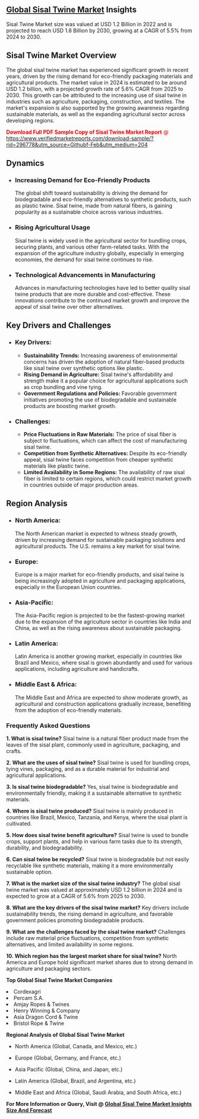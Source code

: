 <h2><a href="https://www.verifiedmarketreports.com/download-sample/?rid=296778&amp;utm_source=Githubf&amp;utm_medium=204" target="_blank">Global Sisal Twine Market</a> Insights</h2><p>Sisal Twine Market size was valued at USD 1.2 Billion in 2022 and is projected to reach USD 1.8 Billion by 2030, growing at a CAGR of 5.5% from 2024 to 2030.</p><p> <h2>Sisal Twine Market Overview</h2> <p>The global sisal twine market has experienced significant growth in recent years, driven by the rising demand for eco-friendly packaging materials and agricultural products. The market value in 2024 is estimated to be around USD 1.2 billion, with a projected growth rate of 5.6% CAGR from 2025 to 2030. This growth can be attributed to the increasing use of sisal twine in industries such as agriculture, packaging, construction, and textiles. The market's expansion is also supported by the growing awareness regarding sustainable materials, as well as the expanding agricultural sector across developing regions.</p> <p><p><span class=""><span style="color: #ff0000;"><strong>Download Full PDF Sample Copy of Sisal Twine Market Report</strong> @ </span><a href="https://www.verifiedmarketreports.com/download-sample/?rid=296778&amp;utm_source=Githubf-Feb&amp;utm_medium=204" target="_blank">https://www.verifiedmarketreports.com/download-sample/?rid=296778&amp;utm_source=Githubf-Feb&amp;utm_medium=204</a></span></p></p> <h2>Dynamics</h2> <ul> <li><h3>Increasing Demand for Eco-Friendly Products</h3> The global shift toward sustainability is driving the demand for biodegradable and eco-friendly alternatives to synthetic products, such as plastic twine. Sisal twine, made from natural fibers, is gaining popularity as a sustainable choice across various industries.</li> <li><h3>Rising Agricultural Usage</h3> Sisal twine is widely used in the agricultural sector for bundling crops, securing plants, and various other farm-related tasks. With the expansion of the agriculture industry globally, especially in emerging economies, the demand for sisal twine continues to rise.</li> <li><h3>Technological Advancements in Manufacturing</h3> Advances in manufacturing technologies have led to better quality sisal twine products that are more durable and cost-effective. These innovations contribute to the continued market growth and improve the appeal of sisal twine over other alternatives.</li> </ul> <h2>Key Drivers and Challenges</h2> <ul> <li><h3>Key Drivers:</h3> <ul> <li><strong>Sustainability Trends:</strong> Increasing awareness of environmental concerns has driven the adoption of natural fiber-based products like sisal twine over synthetic options like plastic.</li> <li><strong>Rising Demand in Agriculture:</strong> Sisal twine's affordability and strength make it a popular choice for agricultural applications such as crop bundling and vine tying.</li> <li><strong>Government Regulations and Policies:</strong> Favorable government initiatives promoting the use of biodegradable and sustainable products are boosting market growth.</li> </ul> </li> <li><h3>Challenges:</h3> <ul> <li><strong>Price Fluctuations in Raw Materials:</strong> The price of sisal fiber is subject to fluctuations, which can affect the cost of manufacturing sisal twine.</li> <li><strong>Competition from Synthetic Alternatives:</strong> Despite its eco-friendly appeal, sisal twine faces competition from cheaper synthetic materials like plastic twine.</li> <li><strong>Limited Availability in Some Regions:</strong> The availability of raw sisal fiber is limited to certain regions, which could restrict market growth in countries outside of major production areas.</li> </ul> </li> </ul> <h2>Region Analysis</h2> <ul> <li><h3>North America:</h3> The North American market is expected to witness steady growth, driven by increasing demand for sustainable packaging solutions and agricultural products. The U.S. remains a key market for sisal twine.</li> <li><h3>Europe:</h3> Europe is a major market for eco-friendly products, and sisal twine is being increasingly adopted in agriculture and packaging applications, especially in the European Union countries.</li> <li><h3>Asia-Pacific:</h3> The Asia-Pacific region is projected to be the fastest-growing market due to the expansion of the agriculture sector in countries like India and China, as well as the rising awareness about sustainable packaging.</li> <li><h3>Latin America:</h3> Latin America is another growing market, especially in countries like Brazil and Mexico, where sisal is grown abundantly and used for various applications, including agriculture and handicrafts.</li> <li><h3>Middle East & Africa:</h3> The Middle East and Africa are expected to show moderate growth, as agricultural and construction applications gradually increase, benefiting from the adoption of eco-friendly materials.</li> </ul> <h3>Frequently Asked Questions</h3> <p><strong>1. What is sisal twine?</strong> Sisal twine is a natural fiber product made from the leaves of the sisal plant, commonly used in agriculture, packaging, and crafts.</p> <p><strong>2. What are the uses of sisal twine?</strong> Sisal twine is used for bundling crops, tying vines, packaging, and as a durable material for industrial and agricultural applications.</p> <p><strong>3. Is sisal twine biodegradable?</strong> Yes, sisal twine is biodegradable and environmentally friendly, making it a sustainable alternative to synthetic materials.</p> <p><strong>4. Where is sisal twine produced?</strong> Sisal twine is mainly produced in countries like Brazil, Mexico, Tanzania, and Kenya, where the sisal plant is cultivated.</p> <p><strong>5. How does sisal twine benefit agriculture?</strong> Sisal twine is used to bundle crops, support plants, and help in various farm tasks due to its strength, durability, and biodegradability.</p> <p><strong>6. Can sisal twine be recycled?</strong> Sisal twine is biodegradable but not easily recyclable like synthetic materials, making it a more environmentally sustainable option.</p> <p><strong>7. What is the market size of the sisal twine industry?</strong> The global sisal twine market was valued at approximately USD 1.2 billion in 2024 and is expected to grow at a CAGR of 5.6% from 2025 to 2030.</p> <p><strong>8. What are the key drivers of the sisal twine market?</strong> Key drivers include sustainability trends, the rising demand in agriculture, and favorable government policies promoting biodegradable products.</p> <p><strong>9. What are the challenges faced by the sisal twine market?</strong> Challenges include raw material price fluctuations, competition from synthetic alternatives, and limited availability in some regions.</p> <p><strong>10. Which region has the largest market share for sisal twine?</strong> North America and Europe hold significant market shares due to strong demand in agriculture and packaging sectors.</p> </p><p><strong>Top Global Sisal Twine Market Companies</strong></p><div data-test-id=""><p><li>Cordexagri</li><li> Percam S.A.</li><li> Amjay Ropes & Twines</li><li> Henry Winning & Company</li><li> Asia Dragon Cord & Twine</li><li> Bristol Rope & Twine</li></p><div><strong>Regional Analysis of&nbsp;Global Sisal Twine Market</strong></div><ul><li dir="ltr"><p dir="ltr">North America&nbsp;(Global, Canada, and Mexico, etc.)</p></li><li dir="ltr"><p dir="ltr">Europe (Global, Germany, and France, etc.)</p></li><li dir="ltr"><p dir="ltr">Asia Pacific&nbsp;(Global, China, and Japan, etc.)</p></li><li dir="ltr"><p dir="ltr">Latin America&nbsp;(Global, Brazil, and Argentina, etc.)</p></li><li dir="ltr">Middle East and Africa&nbsp;(Global, Saudi Arabia, and South Africa, etc.)</li></ul><p><strong>For More Information or Query, Visit @&nbsp;</strong><strong><a href="https://www.verifiedmarketreports.com/product/sisal-twine-market/?utm_source=Githubf&amp;utm_medium=204" target="_blank">Global Sisal Twine Market Insights Size And Forecast</a></strong></p></div>
